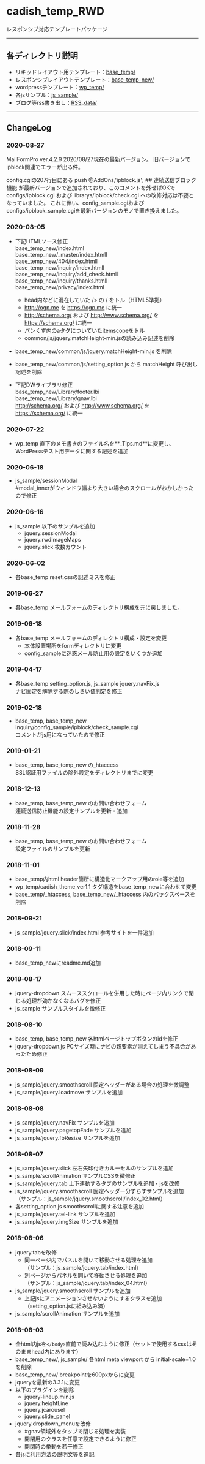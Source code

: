 # cadish_temp_RWD

レスポンシブ対応テンプレートパッケージ

* * *

## 各ディレクトリ説明

-   リキッドレイアウト用テンプレート：[base_temp/](base_temp/)
-   レスポンシブレイアウトテンプレート：[base_temp_new/](base_temp_new/)
-   wordpressテンプレート：[wp_temp/](wp_temp/)
-   各jsサンプル：[js_sample/](js_sample/)
-   ブログ等rss書き出し：[RSS_data/](RSS_data/)

* * *

## ChangeLog

### 2020-08-27

MailFormPro ver.4.2.9
2020/08/27現在の最新バージョン。
旧バージョンでipblock関連でエラーが出る件。

config.cgiの207行目にある
push @AddOns,'ipblock.js';				## 連続送信ブロック機能
が最新バージョンで追加されており、このコメントを外せばOKで
configs/ipblock.cgi
および
librarys/ipblock/check.cgi
への改修対応は不要となっていました。
これに伴い、config_sample.cgiおよびconfigs/ipblock_sample.cgiを最新バージョンのモノで置き換えました。

### 2020-08-05

- 下記HTMLソース修正<br>
base_temp_new/index.html<br>
base_temp_new/_master/index.htmll<br>
base_temp_new/404/index.htmll<br>
base_temp_new/inquiry/index.htmll<br>
base_temp_new/inquiry/add_check.htmll<br>
base_temp_new/inquiry/thanks.htmll<br>
base_temp_new/privacy/index.html<br>
  -   head内などに混在していた /> の / をトル（HTML5準拠）<br>
  -   http://ogp.me を https://ogp.me に統一<br>
  -   http://schema.org/ および http://www.schema.org/ を https://schema.org/ に統一<br>
  -   パンくず内のaタグについていたitemscopeをトル<br>
  -   common/js/jquery.matchHeight-min.jsの読み込み記述を削除<br>

- base_temp_new/common/js/jquery.matchHeight-min.js を削除
- base_temp_new/common/js/setting_option.js から matchHeight 呼び出し記述を削除

 - 下記DWライブラリ修正<br>
base_temp_new/Library/footer.lbi<br>
base_temp_new/Library/gnav.lbi<br>
http://schema.org/ および http://www.schema.org/ を https://schema.org/ に統一

### 2020-07-22

- wp_temp
    直下のメモ書きのファイル名を**_Tips.md**に変更し、WordPressテスト用データに関する記述を追加

### 2020-06-18

- js_sample/sessionModal<br>
  #modal_innerがウィンドウ幅より大きい場合のスクロールがおかしかったので修正

### 2020-06-16

-   js_sample 以下のサンプルを追加<br>
    -   jquery.sessionModal
    -   jquery.rwdImageMaps
    -   jquery.slick 枚数カウント

### 2020-06-02

-   各base_temp reset.cssの記述ミスを修正

### 2019-06-27

-   各base_temp メールフォームのディレクトリ構成を元に戻しました。

### 2019-06-18

-   各base_temp メールフォームのディレクトリ構成・設定を変更
    -   本体設置場所をformディレクトリに変更
    -   config_sampleに迷惑メール防止用の設定をいくつか追加

### 2019-04-17

-   各base_temp setting_option.js, js_sample jquery.navFix.js<br>
    ナビ固定を解除する際のしきい値判定を修正

### 2019-02-18

-   base_temp, base_temp_new<br>
    inquiry/config_sample/ipblock/check_sample.cgi<br>
    コメントがjs用になっていたので修正

### 2019-01-21

-   base_temp, base_temp_new の\_htaccess<br>
    SSL認証用ファイルの除外設定をディレクトリまでに変更

### 2018-12-13

-   base_temp, base_temp_new のお問い合わせフォーム<br>
    連続送信防止機能の設定サンプルを更新・追加

### 2018-11-28

-   base_temp, base_temp_new のお問い合わせフォーム<br>
    設定ファイルのサンプルを更新

### 2018-11-01

-   base_temp内html header箇所に構造化マークアップ用のrole等を追加
-   wp_temp/cadish_theme_ver1.1 タグ構造をbase_temp_newに合わせて変更
-   base_temp/\_htaccess, base_temp_new/\_htaccess 内のバックスペースを削除

### 2018-09-21

-   js_sample/jquery.slick/index.html 参考サイトを一件追加

### 2018-09-11

-   base_temp_newにreadme.md追加

### 2018-08-17

-   jquery-dropdown スムーススクロールを併用した時にページ内リンクで閉じる処理が効かなくなるバグを修正
-   js_sample サンプルスタイルを微修正

### 2018-08-10

-   base_temp, base_temp_new 各htmlページトップボタンのidを修正
-   jquery-dropdown.js PCサイズ時にナビの親要素が消えてしまう不具合があったため修正

### 2018-08-09

-   js_sample/jquery.smoothscroll 固定ヘッダーがある場合の処理を微調整
-   js_sample/jquery.loadmove サンプルを追加

### 2018-08-08

-   js_sample/jquery.navFix サンプルを追加
-   js_sample/jquery.pagetopFade サンプルを追加
-   js_sample/jquery.fbResize サンプルを追加

### 2018-08-07

-   js_sample/jquery.slick 左右矢印付きカルーセルのサンプルを追加
-   js_sample/scrollAnimation サンプルCSSを微修正
-   js_sample/jquery.tab 上下連動するタブのサンプルを追加・jsを改修
-   js_sample/jquery.smoothscroll 固定ヘッダー分ずらすサンプルを追加<br>
    （サンプル：js_sample/jquery.smoothscroll/index_02.html）
-   各setting_option.js smoothscrollに関する注意を追加
-   js_sample/jquery.tel-link サンプルを追加
-   js_sample/jquery.imgSize サンプルを追加

### 2018-08-06

-   jquery.tabを改修
    -   同一ページ内でパネルを開いて移動させる処理を追加<br>
        （サンプル：js_sample/jquery.tab/index.html）
    -   別ページからパネルを開いて移動させる処理を追加<br>
        （サンプル：js_sample/jquery.tab/index_04.html）
-   js_sample/jquery.smoothscroll サンプルを追加
    -   上記jsにアニメーションさせないようにするクラスを追加（setting_option.jsに組み込み済）
-   js_sample/scrollAnimation サンプルを追加

### 2018-08-03

-   全html内jsを`</body>`直前で読み込むように修正（セットで使用するcssはそのままhead内にあります）
-   base_temp_new/, js_sample/ 各html meta viewport から initial-scale=1.0 を削除
-   base_temp_new/ breakpointを600pxからに変更
-   jqueryを最新の3.3.1に変更
-   以下のプラグインを削除
    -   jquery-lineup.min.js
    -   jquery.heightLine
    -   jquery.jcarousel
    -   jquery.slide_panel
-   jquery.dropdown_menuを改修
    -   \#gnav領域外をタップで閉じる処理を実装
    -   開閉用のクラスを任意で設定できるように修正
    -   開閉時の挙動を若干修正
-   各jsに利用方法の説明文等を追記
